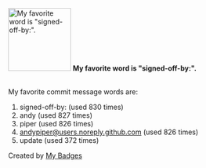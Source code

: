 <img src="https://my-badges.github.io/my-badges/favorite-word.png" alt="My favorite word is &quot;signed-off-by:&quot;." title="My favorite word is &quot;signed-off-by:&quot;." width="128">
<strong>My favorite word is &quot;signed-off-by:&quot;.</strong>
<br><br>

My favorite commit message words are:

1. signed-off-by: (used 830 times)
2. andy (used 827 times)
3. piper (used 826 times)
4. <andypiper@users.noreply.github.com> (used 826 times)
5. update (used 372 times)


Created by <a href="https://github.com/my-badges/my-badges">My Badges</a>